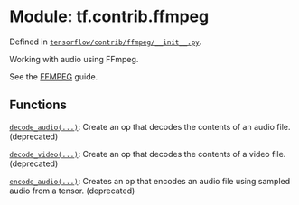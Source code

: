 <div itemscope itemtype="http://developers.google.com/ReferenceObject">
<meta itemprop="name" content="tf.contrib.ffmpeg" />
<meta itemprop="path" content="Stable" />
</div>

# Module: tf.contrib.ffmpeg



Defined in [`tensorflow/contrib/ffmpeg/__init__.py`](/code/stable/tensorflow/contrib/ffmpeg/__init__.py).

Working with audio using FFmpeg.

See the [FFMPEG](https://tensorflow.org/api_guides/python/contrib.ffmpeg) guide.


## Functions

[`decode_audio(...)`](../../tf/contrib/ffmpeg/decode_audio.md): Create an op that decodes the contents of an audio file. (deprecated)

[`decode_video(...)`](../../tf/contrib/ffmpeg/decode_video.md): Create an op that decodes the contents of a video file. (deprecated)

[`encode_audio(...)`](../../tf/contrib/ffmpeg/encode_audio.md): Creates an op that encodes an audio file using sampled audio from a tensor. (deprecated)

